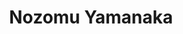 ---
# Display name
title: Nozomu Yamanaka

# Username (this should match the folder name)
authors:
  - nozomu-yamanaka

# Is this the primary user of the site?
superuser: false

# Role/position
role: Master's Student(M2)

# D: 10, 9, 8, 7
# M: 6, 5, 4
# B: 3, 2, 1
weight: 5

# Organizations/Affiliations
organizations:
  - name: Shizuoka University
    url: ''

# Short bio
bio: ''

interests: []

# education:
#   courses: []

# Social/Academic Networking
social: []

# Email for Gravatar
email: ''

# Highlight?
highlight_name: false

# User groups
user_groups:
  - Master's Students
  - Members
  - Students
--- 